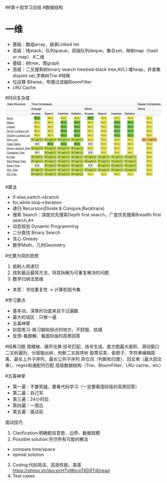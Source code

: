 ##第十周学习总结
#数据结构
# 一维
- 基础：数组array，链表Linked list
- 高级：栈stack，队列queue，双端队列deque，集合set，映射map（hash or map）
#二维
- 基础：树tree，图graph
- 高级：二叉搜索树binary search tree(red-black tree,AVL).堆heap，并查集disjoint set,字典树Trie
#特殊
- 位运算 Bitwise，布隆过滤器BloomFilter
- LRU Cache

#时间复杂度
![](TO.PNG)

#算法
- if-else,switch->branch
- for,while loop->Iteration
- 递归 Recursion(Divide & Conqure,Backtrace)
- 搜索 Search：深度优先搜索Depth first search，广度优先搜索Breadth first search,A*
- 动态规划 Dynamic Programming
- 二分查找 Binary Search
- 贪心 Greedy
- 数学Math，几何Geometry

#化繁为简的思想
1. 抵制人肉递归
2. 找到最近最简方法，将其拆解为可重复解决的问题
3. 数学归纳法思维
- 本质：寻找重复性 -> 计算机指令集

#学习要点
- 基本功。深厚的功底来自于过遍数
- 最大的误区：只做一遍
- 五毒神掌
- 刻意练习-练习缺陷弱点的地方、不舒服、枯燥
- 反馈-看题解、看国际版的高票回答

#经典习题
爬楼梯、硬币兑换
括号匹配、括号⽣成、直⽅图最⼤⾯积、滑动窗⼝
⼆叉树遍历、分层输出树、判断⼆叉排序树
股票买卖、偷房⼦、字符串编辑距离、最⻓上升⼦序列、最⻓公共⼦序列
异位词（判断和归类）、回⽂串（最⼤回⽂串）、regex和通配符匹配
⾼级数据结构（Trie、BloomFilter、LRU cache、etc）

#五毒神掌
- 第一遍：不要死磕，要看代码学习（一定要看国际版的高票回答）
- 第二遍：自己写
- 第三遍：24小时后
- 第四遍：一周后
- 第五遍：面试前

面试技巧
1. Clarification:明确题目意思、边界、数据规模
2. Possible solution:穷尽所有可能的解法
- compare time/space
- opimal solution
3. Coding:代码简洁、高效性能、美感 
https://shimo.im/docs/rHTyt8hcpT6D9Tj8/read
4. Test cases
